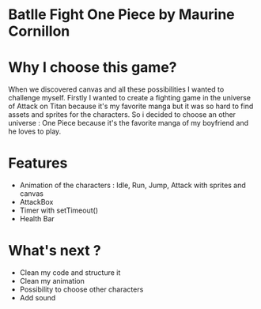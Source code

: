 # Batlle Fight One Piece by Maurine Cornillon

# Why I choose this game?

When we discovered canvas and all these possibilities I wanted to challenge myself. Firstly I wanted to create a fighting game in the universe of Attack on Titan because it's my favorite manga but it was so hard to find assets and sprites for the characters. So i decided to choose an other universe : One Piece because it's the favorite manga of my boyfriend and he loves to play. 

# Features

 * Animation of the characters : Idle, Run, Jump, Attack with sprites and canvas
 * AttackBox
 * Timer with setTimeout()
 * Health Bar


# What's next ?

* Clean my code and structure it
* Clean my animation
* Possibility to choose other characters 
* Add sound 
